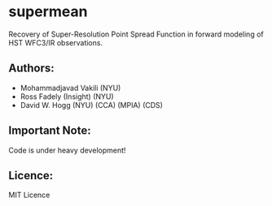 # supermean

Recovery of Super-Resolution Point Spread Function in forward modeling of HST WFC3/IR observations.

## Authors:
- Mohammadjavad Vakili (NYU)
- Ross Fadely (Insight) (NYU)
- David W. Hogg (NYU) (CCA) (MPIA) (CDS)

## Important Note:
Code is under heavy development!

## Licence:
MIT Licence
